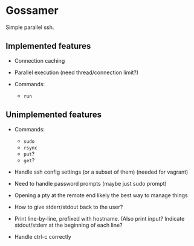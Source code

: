 # Gossamer

Simple parallel ssh.

## Implemented features

* Connection caching
* Parallel execution (need thread/connection limit?)
* Commands:

  - `run`

## Unimplemented features

* Commands:

  - `sudo`
  - `rsync`
  - `put`?
  - `get`?

* Handle ssh config settings (or a subset of them) (needed for vagrant)
* Need to handle password prompts (maybe just sudo prompt)
* Opening a pty at the remote end likely the best way to manage things
* How to give stderr/stdout back to the user?
* Print line-by-line, prefixed with hostname. (Also print input? Indicate stdout/stderr at the beginning of
  each line?
* Handle ctrl-c correctly

